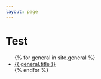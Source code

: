 ```yaml
---
layout: page
---
```


# Test

<ul>
{% for general in site.general %}
  <li>
    <a href="{{ general.url }}">
      {{ general.title }}
    </a>
  </li>
{% endfor %}
</ul>
